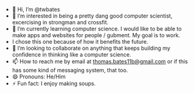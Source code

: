 - 👋 Hi, I’m @twbates
- 👀 I’m interested in being a pretty dang good computer scientist, excercising in strongman and crossfit.
- 🌱 I’m currently learning computer science. I would like to be able to make apps and websites for people / gubment. My goal is to work.
- I chose this one because of how it benefits the future.
- 💞️ I’m looking to collaborate on anything that keeps building my confidence in thinking like a computer science.
- 📫 How to reach me by email at thomas.bates11b@gmail.com or if this has some kind of messaging system, that too.
- 😄 Pronouns: He/Him
- ⚡ Fun fact: I enjoy making soups.

<!---
twbates/twbates is a ✨ special ✨ repository because its `README.md` (this file) appears on your GitHub profile.
You can click the Preview link to take a look at your changes.
--->
